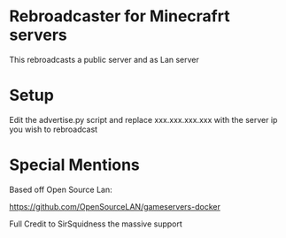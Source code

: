 # Rebroadcaster for Minecrafrt servers

This rebroadcasts a public server and as Lan server

# Setup

Edit the advertise.py script and replace xxx.xxx.xxx.xxx with the server ip you wish to rebroadcast

# Special Mentions

Based off Open Source Lan:

https://github.com/OpenSourceLAN/gameservers-docker

Full Credit to SirSquidness the massive support
